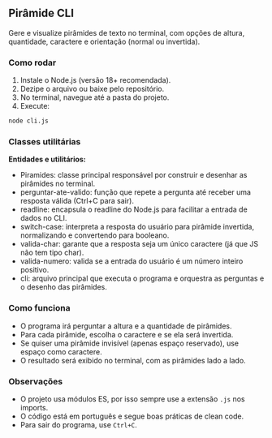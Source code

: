 ## Pirâmide CLI

Gere e visualize pirâmides de texto no terminal, com opções de altura, quantidade, caractere e orientação (normal ou invertida).

### Como rodar

1. Instale o Node.js (versão 18+ recomendada).
2. Dezipe o arquivo ou baixe pelo repositório.
3. No terminal, navegue até a pasta do projeto.
4. Execute:

```sh
node cli.js
```

### Classes utilitárias 

**Entidades e utilitários:**

- Piramides: classe principal responsável por construir e desenhar as pirâmides no terminal.
- perguntar-ate-valido: função que repete a pergunta até receber uma resposta válida (Ctrl+C para sair).
- readline: encapsula o readline do Node.js para facilitar a entrada de dados no CLI.
- switch-case: interpreta a resposta do usuário para pirâmide invertida, normalizando e convertendo para booleano.
- valida-char: garante que a resposta seja um único caractere (já que JS não tem tipo char).
- valida-numero: valida se a entrada do usuário é um número inteiro positivo.
- cli: arquivo principal que executa o programa e orquestra as perguntas e o desenho das pirâmides.

### Como funciona

- O programa irá perguntar a altura e a quantidade de pirâmides.
- Para cada pirâmide, escolha o caractere e se ela será invertida.
- Se quiser uma pirâmide invisível (apenas espaço reservado), use espaço como caractere.
- O resultado será exibido no terminal, com as pirâmides lado a lado.

### Observações

- O projeto usa módulos ES, por isso sempre use a extensão `.js` nos imports.
- O código está em português e segue boas práticas de clean code.
- Para sair do programa, use `Ctrl+C`.

